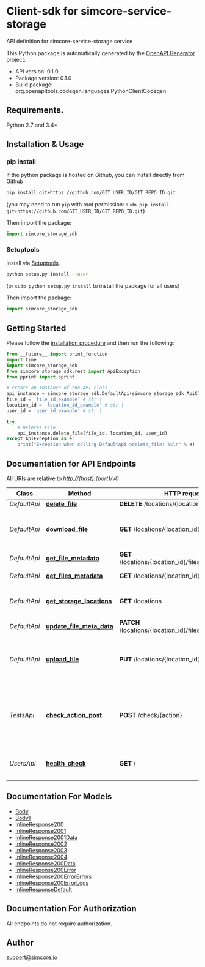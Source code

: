 # Client-sdk for simcore-service-storage
API definition for simcore-service-storage service

This Python package is automatically generated by the [OpenAPI Generator](https://openapi-generator.tech) project:

- API version: 0.1.0
- Package version: 0.1.0
- Build package: org.openapitools.codegen.languages.PythonClientCodegen

## Requirements.

Python 2.7 and 3.4+

## Installation & Usage
### pip install

If the python package is hosted on Github, you can install directly from Github

```sh
pip install git+https://github.com/GIT_USER_ID/GIT_REPO_ID.git
```
(you may need to run `pip` with root permission: `sudo pip install git+https://github.com/GIT_USER_ID/GIT_REPO_ID.git`)

Then import the package:
```python
import simcore_storage_sdk 
```

### Setuptools

Install via [Setuptools](http://pypi.python.org/pypi/setuptools).

```sh
python setup.py install --user
```
(or `sudo python setup.py install` to install the package for all users)

Then import the package:
```python
import simcore_storage_sdk
```

## Getting Started

Please follow the [installation procedure](#installation--usage) and then run the following:

```python
from __future__ import print_function
import time
import simcore_storage_sdk
from simcore_storage_sdk.rest import ApiException
from pprint import pprint

# create an instance of the API class
api_instance = simcore_storage_sdk.DefaultApi(simcore_storage_sdk.ApiClient(configuration))
file_id = 'file_id_example' # str | 
location_id = 'location_id_example' # str | 
user_id = 'user_id_example' # str | 

try:
    # Deletes File
    api_instance.delete_file(file_id, location_id, user_id)
except ApiException as e:
    print("Exception when calling DefaultApi->delete_file: %s\n" % e)

```

## Documentation for API Endpoints

All URIs are relative to *http://{host}:{port}/v0*

Class | Method | HTTP request | Description
------------ | ------------- | ------------- | -------------
*DefaultApi* | [**delete_file**](docs/DefaultApi.md#delete_file) | **DELETE** /locations/{location_id}/files/{fileId} | Deletes File
*DefaultApi* | [**download_file**](docs/DefaultApi.md#download_file) | **GET** /locations/{location_id}/files/{fileId} | Returns download link for requested file
*DefaultApi* | [**get_file_metadata**](docs/DefaultApi.md#get_file_metadata) | **GET** /locations/{location_id}/files/{fileId}/metadata | Get File Metadata
*DefaultApi* | [**get_files_metadata**](docs/DefaultApi.md#get_files_metadata) | **GET** /locations/{location_id}/files/metadata | Get Files Metadata
*DefaultApi* | [**get_storage_locations**](docs/DefaultApi.md#get_storage_locations) | **GET** /locations | Get available storage locations
*DefaultApi* | [**update_file_meta_data**](docs/DefaultApi.md#update_file_meta_data) | **PATCH** /locations/{location_id}/files/{fileId}/metadata | Update File Metadata
*DefaultApi* | [**upload_file**](docs/DefaultApi.md#upload_file) | **PUT** /locations/{location_id}/files/{fileId} | Returns upload link or performs copy operation to datcore
*TestsApi* | [**check_action_post**](docs/TestsApi.md#check_action_post) | **POST** /check/{action} | Test checkpoint to ask server to fail or echo back the transmitted data
*UsersApi* | [**health_check**](docs/UsersApi.md#health_check) | **GET** / | Service health-check endpoint


## Documentation For Models

 - [Body](docs/Body.md)
 - [Body1](docs/Body1.md)
 - [InlineResponse200](docs/InlineResponse200.md)
 - [InlineResponse2001](docs/InlineResponse2001.md)
 - [InlineResponse2001Data](docs/InlineResponse2001Data.md)
 - [InlineResponse2002](docs/InlineResponse2002.md)
 - [InlineResponse2003](docs/InlineResponse2003.md)
 - [InlineResponse2004](docs/InlineResponse2004.md)
 - [InlineResponse200Data](docs/InlineResponse200Data.md)
 - [InlineResponse200Error](docs/InlineResponse200Error.md)
 - [InlineResponse200ErrorErrors](docs/InlineResponse200ErrorErrors.md)
 - [InlineResponse200ErrorLogs](docs/InlineResponse200ErrorLogs.md)
 - [InlineResponseDefault](docs/InlineResponseDefault.md)


## Documentation For Authorization

 All endpoints do not require authorization.


## Author

support@simcore.io


